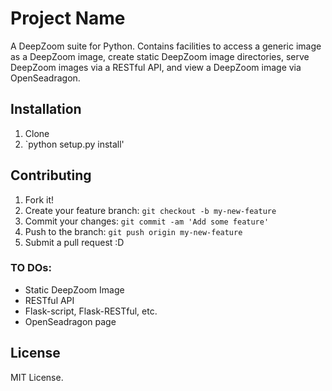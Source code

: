 # Project Name

A DeepZoom suite for Python. Contains facilities to access a generic image as a DeepZoom image, create static DeepZoom image directories, serve DeepZoom images via a RESTful API, and view a DeepZoom image via OpenSeadragon.

## Installation

1. Clone
2. `python setup.py install'


## Contributing

1. Fork it!
2. Create your feature branch: `git checkout -b my-new-feature`
3. Commit your changes: `git commit -am 'Add some feature'`
4. Push to the branch: `git push origin my-new-feature`
5. Submit a pull request :D

### TO DOs:
- Static DeepZoom Image
- RESTful API
- Flask-script, Flask-RESTful, etc.
- OpenSeadragon page

## License

MIT License.

